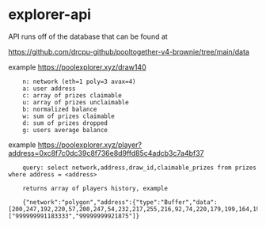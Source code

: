# explorer-api

API runs off of the database that can be found at

https://github.com/drcpu-github/pooltogether-v4-brownie/tree/main/data


example https://poolexplorer.xyz/draw140
```
    n: network (eth=1 poly=3 avax=4)
    a: user address
    c: array of prizes claimable
    u: array of prizes unclaimable
    b: normalized balance
    w: sum of prizes claimable
    d: sum of prizes dropped
    g: users average balance
```          
example https://poolexplorer.xyz/player?address=0xc8f7c0dc39c8f736e8d9ffd85c4adcb3c7a4bf37
```
    query: select network,address,draw_id,claimable_prizes from prizes where address = <address>

    returns array of players history, example

    {"network":"polygon","address":{"type":"Buffer","data":[200,247,192,220,57,200,247,54,232,217,255,216,92,74,220,179,199,164,191,55]},"draw_id":87,"claimable_prizes":["999999991183333","99999999921875"]}  
```
